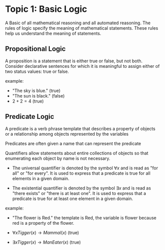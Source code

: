 # Topic 1: Basic Logic

A Basic of all mathematical reasoning and all automated reasoning. The rules of logic specify the meaning of mathematical statements. These rules help us understand the meaning of statements.

## Propositional Logic

A proposition is a statement that is either true or false, but not both. Consider declarative sentences for which it is meaningful to assign either of two status values: true or false.

example:

- "The sky is blue." (true)
- "The sun is black." (false)
- ${2 + 2 = 4}$ (true)

## Predicate Logic

A predicate is a verb phrase template that describes a property of objects or a relationship among objects represented by the variables

Predicates are often given a name that can represent the predicate

Quantifiers allow statements about entire collections of objects so that enumerating each object by name is not necessary.

- The universal quantifier is denoted by the symbol $\forall x$ and is read as "for all" or "for every". It is used to express that a predicate is true for all elements in a given domain.

- The existential quantifier is denoted by the symbol $\exists x$ and is read as "there exists" or "there is at least one". It is used to express that a predicate is true for at least one element in a given domain.

example:

- "The flower is Red." the template is Red, the variable is flower because red is a property of the flower.

- $\forall x Tigger(x) \rightarrow Mammal(x)$ (true)

- $\exists x Tigger(x) \rightarrow ManEater(x)$ (true)
